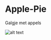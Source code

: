 # Apple-Pie
Galgje met appels

![alt text](https://raw.githubusercontent.com/username/projectname/branch/path/to/treeimage.png)

